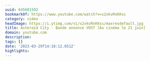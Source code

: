 ```yaml
---
uuid: 645601592
bookmarkOf: https://www.youtube.com/watch?v=s2xkvRnHXss
category: video
headImage: https://i.ytimg.com/vi/s2xkvRnHXss/maxresdefault.jpg
title: Asteroid City - Bande annonce VOST [Au cinéma le 21 juin]
domain: youtube.com
description:
tags: []
date: '2023-03-29T14:18:12.851Z'
highlights:
---
```



